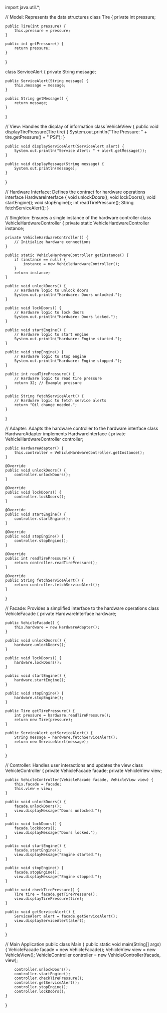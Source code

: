 import java.util.*;

// Model: Represents the data structures
class Tire {
    private int pressure;

    public Tire(int pressure) {
        this.pressure = pressure;
    }

    public int getPressure() {
        return pressure;
    }
}

class ServiceAlert {
    private String message;

    public ServiceAlert(String message) {
        this.message = message;
    }

    public String getMessage() {
        return message;
    }
}

// View: Handles the display of information
class VehicleView {
    public void displayTirePressure(Tire tire) {
        System.out.println("Tire Pressure: " + tire.getPressure() + " PSI");
    }

    public void displayServiceAlert(ServiceAlert alert) {
        System.out.println("Service Alert: " + alert.getMessage());
    }

    public void displayMessage(String message) {
        System.out.println(message);
    }
}

// Hardware Interface: Defines the contract for hardware operations
interface HardwareInterface {
    void unlockDoors();
    void lockDoors();
    void startEngine();
    void stopEngine();
    int readTirePressure();
    String fetchServiceAlert();
}

// Singleton: Ensures a single instance of the hardware controller
class VehicleHardwareController {
    private static VehicleHardwareController instance;

    private VehicleHardwareController() {
        // Initialize hardware connections
    }

    public static VehicleHardwareController getInstance() {
        if (instance == null) {
            instance = new VehicleHardwareController();
        }
        return instance;
    }

    public void unlockDoors() {
        // Hardware logic to unlock doors
        System.out.println("Hardware: Doors unlocked.");
    }

    public void lockDoors() {
        // Hardware logic to lock doors
        System.out.println("Hardware: Doors locked.");
    }

    public void startEngine() {
        // Hardware logic to start engine
        System.out.println("Hardware: Engine started.");
    }

    public void stopEngine() {
        // Hardware logic to stop engine
        System.out.println("Hardware: Engine stopped.");
    }

    public int readTirePressure() {
        // Hardware logic to read tire pressure
        return 32; // Example pressure
    }

    public String fetchServiceAlert() {
        // Hardware logic to fetch service alerts
        return "Oil change needed.";
    }
}

// Adapter: Adapts the hardware controller to the hardware interface
class HardwareAdapter implements HardwareInterface {
    private VehicleHardwareController controller;

    public HardwareAdapter() {
        this.controller = VehicleHardwareController.getInstance();
    }

    @Override
    public void unlockDoors() {
        controller.unlockDoors();
    }

    @Override
    public void lockDoors() {
        controller.lockDoors();
    }

    @Override
    public void startEngine() {
        controller.startEngine();
    }

    @Override
    public void stopEngine() {
        controller.stopEngine();
    }

    @Override
    public int readTirePressure() {
        return controller.readTirePressure();
    }

    @Override
    public String fetchServiceAlert() {
        return controller.fetchServiceAlert();
    }
}

// Facade: Provides a simplified interface to the hardware operations
class VehicleFacade {
    private HardwareInterface hardware;

    public VehicleFacade() {
        this.hardware = new HardwareAdapter();
    }

    public void unlockDoors() {
        hardware.unlockDoors();
    }

    public void lockDoors() {
        hardware.lockDoors();
    }

    public void startEngine() {
        hardware.startEngine();
    }

    public void stopEngine() {
        hardware.stopEngine();
    }

    public Tire getTirePressure() {
        int pressure = hardware.readTirePressure();
        return new Tire(pressure);
    }

    public ServiceAlert getServiceAlert() {
        String message = hardware.fetchServiceAlert();
        return new ServiceAlert(message);
    }
}

// Controller: Handles user interactions and updates the view
class VehicleController {
    private VehicleFacade facade;
    private VehicleView view;

    public VehicleController(VehicleFacade facade, VehicleView view) {
        this.facade = facade;
        this.view = view;
    }

    public void unlockDoors() {
        facade.unlockDoors();
        view.displayMessage("Doors unlocked.");
    }

    public void lockDoors() {
        facade.lockDoors();
        view.displayMessage("Doors locked.");
    }

    public void startEngine() {
        facade.startEngine();
        view.displayMessage("Engine started.");
    }

    public void stopEngine() {
        facade.stopEngine();
        view.displayMessage("Engine stopped.");
    }

    public void checkTirePressure() {
        Tire tire = facade.getTirePressure();
        view.displayTirePressure(tire);
    }

    public void getServiceAlert() {
        ServiceAlert alert = facade.getServiceAlert();
        view.displayServiceAlert(alert);
    }
}

// Main Application
public class Main {
    public static void main(String[] args) {
        VehicleFacade facade = new VehicleFacade();
        VehicleView view = new VehicleView();
        VehicleController controller = new VehicleController(facade, view);

        controller.unlockDoors();
        controller.startEngine();
        controller.checkTirePressure();
        controller.getServiceAlert();
        controller.stopEngine();
        controller.lockDoors();
    }
}
